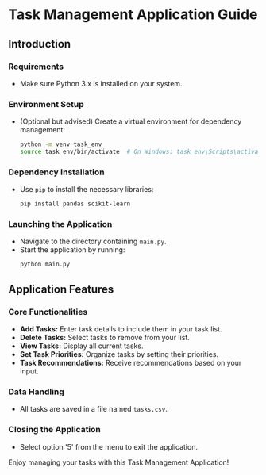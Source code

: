 # Task Management Application Guide

## Introduction

### Requirements
- Make sure Python 3.x is installed on your system.

### Environment Setup
- (Optional but advised) Create a virtual environment for dependency management:
  ```sh
  python -m venv task_env
  source task_env/bin/activate  # On Windows: task_env\Scripts\activate
  ```

### Dependency Installation
- Use `pip` to install the necessary libraries:
  ```sh
  pip install pandas scikit-learn
  ```

### Launching the Application
- Navigate to the directory containing `main.py`.
- Start the application by running:
  ```sh
  python main.py
  ```

## Application Features

### Core Functionalities
- **Add Tasks:** Enter task details to include them in your task list.
- **Delete Tasks:** Select tasks to remove from your list.
- **View Tasks:** Display all current tasks.
- **Set Task Priorities:** Organize tasks by setting their priorities.
- **Task Recommendations:** Receive recommendations based on your input.

### Data Handling
- All tasks are saved in a file named `tasks.csv`.

### Closing the Application
- Select option '5' from the menu to exit the application.

Enjoy managing your tasks with this Task Management Application!
